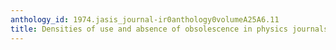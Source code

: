 ```yaml
---
anthology_id: 1974.jasis_journal-ir0anthology0volumeA25A6.11
title: Densities of use and absence of obsolescence in physics journals at M.I.T
---
```

